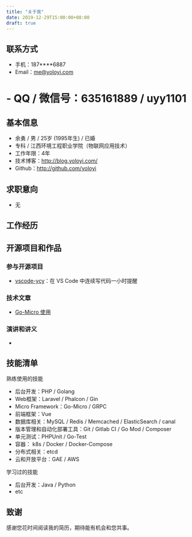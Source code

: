 ```yaml
---
title: "关于我"
date: 2019-12-29T15:00:00+08:00
draft: true
---
```


## 联系方式
- 手机：187\*\*\*\*6887
- Email：me@yoloyi.com
# - QQ / 微信号：635161889 / uyy1101

## 基本信息
 - 余勇 / 男 / 25岁 (1995年生) / 已婚 
 - 专科 / 江西环境工程职业学院（物联网应用技术） 
 - 工作年限：4年
 - 技术博客：http://blog.yoloyi.com/
 - Github：http://github.com/yoloyi
 
## 求职意向
- 无
<!--
; - 期望职位：PHP高级程序员，后台开发工程师
; - 期望薪资：税前月薪18k~25k，特别喜欢的公司可例外
; - 期望城市：上海 / 深圳
-->
 
## 工作经历
<!--
### 上海柏为科技有限公司 （ 2018 年8月 ~ 至今 ）

#### HeavenGifts
我在此项目负责了哪些工作，分别在哪些地方做得出色/和别人不一样/成长快，这个项目中，我最困难的问题是什么，我采取了什么措施，最后结果如何。这个项目中，我最自豪的技术细节是什么，为什么，实施前和实施后的数据对比如何，同事和领导对此的反应如何。


#### Medusa


#### 其他项目

（每个公司写2~3个核心项目就好了，如果你有非常大量的项目，那么按分类进行合并，每一类选一个典型写出来。其他的一笔带过即可。)

### 丹阳兴阳重庆分公司 （ 2018 年8月 ~ 至今 ）

#### Firmoo.com

我在此项目负责了哪些工作，分别在哪些地方做得出色/和别人不一样/成长快，这个项目中，我最困难的问题是什么，我采取了什么措施，最后结果如何。这个项目中，我最自豪的技术细节是什么，为什么，实施前和实施后的数据对比如何，同事和领导对此的反应如何。

#### 内部邮件服务系统


#### 其他项目

（每个公司写2~3个核心项目就好了，如果你有非常大量的项目，那么按分类进行合并，每一类选一个典型写出来。其他的一笔带过即可。）
-->
  
## 开源项目和作品

### 参与开源项目
  - [vscode-ycy](https://github.com/formulahendry/vscode-ycy)：在 VS Code 中连续写代码一小时提醒

### 技术文章
- [Go-Micro 使用](https://github.com/yoloyi/go-exercise-example)

### 演讲和讲义
- 
    
## 技能清单

熟练使用的技能

- 后台开发：PHP / Golang
- Web框架：Laravel / Phalcon / Gin
- Micro Framework：Go-Micro / GRPC
- 前端框架：Vue
- 数据库相关：MySQL / Redis / Memcached / ElasticSearch / canal
- 版本管理和自动化部署工具：Git / Gitlab CI / Go Mod / Composer
- 单元测试：PHPUnit / Go-Test
- 容器： k8s / Docker / Docker-Compose
- 分布式相关：etcd 
- 云和开放平台：GAE / AWS 

学习过的技能

- 后台开发：Java / Python
- etc
     
## 致谢

感谢您花时间阅读我的简历，期待能有机会和您共事。